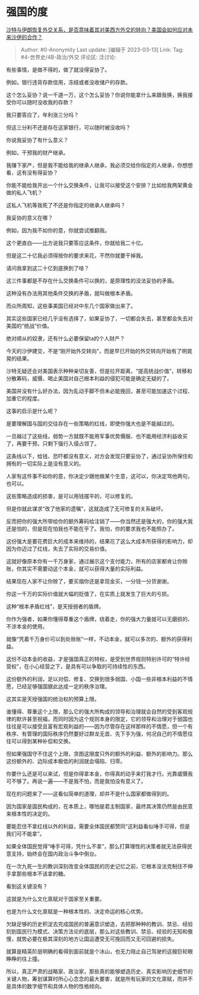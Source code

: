 # 强国的度
[沙特与伊朗恢复外交关系，是否意味着其对美西方外交的转向？美国会如何应对未来沙伊的合作？](https://www.zhihu.com/question/588818264/answer/2933505402)

> Author: #0-Anonymity
> Last update: [编辑于 2023-03-13]
> Link:
> Tag:  #4-世界史/4B-政治/外交
> 评论区:
> 泛讨论:

有些事情，是做不得的，做了就没得妥协了。

例如，银行违背存款信用，冻结或者没收储户的存款。

这个怎么妥协？说一千道一万，这个怎么妥协？你说你能拿什么来跟我换，换我接受你可以随时没收我的存款？

我只要答应了，年利涨三分吗？

但这三分利不还是存在这家银行，可以随时被没收吗？

你说我妥协了有什么意义？

例如，干预我的财产继承。

我赚下家产，但是我不能给我的继承人继承，我必须交给你指定的人继承，你想想看，这有没有得妥协？

你能不能给我开出一个什么交换条件，让我可以接受这个安排？比如给我两架黄金做的私人飞机？

这私人飞机等我死了不还是你指定的继承人继承吗？

我妥协的意义在哪？

例如，因为我不如你的意，你就尝试推翻我。

这个更直白——比方说我只要答应这条件，你就给我二十亿。

但是这二十亿我必须得按你的要求来花，不然你就要干掉我。

请问我拿到这二十亿到底换到了啥？

这三件事都是不存在什么交换条件可以换的，是原理性的没法妥协的矛盾。

这种没有办法用其他条件交换的矛盾，就叫做根本矛盾。

而众所周知，这些事美国已经对中东几个国家做出来了。

其实这些国家已经几乎没有选择了，如果妥协了，一切都会失去，甚至都会失去对美国的“统战”价值。

绝对顺从的奴隶，还有什么必要保留ta的个人财产？

今天的沙伊建交，不是“刚开始外交转向”，而是早已开始的外交转向开始有了明晃晃的结果。

沙特无疑还会对美国表示种种亲切友善，但是拉开距离，“提高统战价值”，转移和分散筹码，威慑、喝止美国对自己根本利益的侵犯可能是确定无疑的了。

美国并没有什么好办法，因为乱动手脚不但未必能挽回，甚至可能加速这个过程、加重它的程度。

这事的启示是什么呢？

是要理解国与国的交往存在一些策略的红线，即使你强大也是不能越过的。

一旦越过了这些线，弱势一方就既不能用军事优势慑服、也不能用经济利益收买了，再要干预，只剩下强行入侵占领了。

这条线以下，给钱、恐吓都没有意义，对方会发现只要妥协了，通过妥协所保住和拥有的一切实际上是没有意义的。

人家有这件事不如你的意，你决定少跟他做某个生意，这可以，你决定骂他两句，也可以。

这些策略造成的损害，是可以用钱摆平的，可以修复的。

但是你就此谋求“改了他家的遗嘱”，这就造成了无可修复的关系破坏。

反而把你的强大所带给你的额外筹码给注销了——你当然还是强大的，你的强大我还是怕的，但是现在怕我也不能在乎了。我怕，你的要求我也不能照办了。

这份强大是要花费巨大的成本来维持的，结果花了这么大成本所获得的影响力，却因为你迈过了红线，失去了实际的交易价值。

这就好像原本你有一千万身家，通过展示这个支付能力，所有的店家都肯让你赊账，你其实不需要动这个本金，就可以获得大量的实际利益。

结果现在人家不让你赊了，要买烟你还是拿现金买，一分钱一分货谢谢。

你这一千万的实际价值就大幅的贬值了，在实质上就发生了巨大的亏损。

这种“根本矛盾红线”，是天授弱者的盾牌。

你作为强者，如果你懂得尊重这个盾牌，绕着走，你的强大力量就可以无磨损的、不涉本金的使用。

就像“凭着千万身价可以到处赊账”一样，不动本金，就可以多次的、额外的获得利益。

这份不动本金的收益，才是强国真正的特权，是受到世界规则特别许可的“特许经营权”，在小心经营之下，是具有可以争取的可持续性的东西。

这份额外的利润，足以对偿、修复、交换到很多弱国、小国一些非根本利益的不情愿，已经足够强国据此达成一定的秩序治理。

这其实是天授强国的统治权的预算上限。

谁懂得、尊重这个上限，那么它的强大所构成的领导和治理就会自然的受到客观规律的默许甚至祝福，而同时因为这个规则本身的限定，它的领导和治理对于弱国也往往是可以接受且富有宏观利益的——因为尽管存在这样那样的不情愿，但一个有秩序、有管理的国际秩序仍然要好过群龙无首、先下手为强，何况自己的不情愿往往可以得到某种补偿和交换。

但如果强国守不住这个上限，贪图这限度只外的额外的利益、额外的影响力。那么这份额外的、边际成本极低的利润就会塌陷、归零。

你要什么还是可以来试，但是你得拿本金，你得真的动手来打我才行。光靠威慑我可不够了。再说一遍——不是我不怕，而是我怕没有意义了。

现在的问题来了——这看似简单的道理，却并不是什么国家都做得到的。

因为国家是国民构成的，在本质上，哪怕是君主制国家，最终其决策仍然是由民意来根本性的决定的。

要能忍住不拿红线以外的利益，需要全体国民都赞同“这利益看似唾手可得，但是我们可不能拿”。

如果全体国民觉得“唾手可得，凭什么不拿”，那么打算理性的决策者就无法获得民意支持，始终会在国内政治斗争中倒台。

在一次九死一生的教训深刻改变全体国民的历史记忆之前，它根本没法克制住不伸手拿那些根本不该拿的糖。

看到这关键没有？

这就是为什么文化禀赋对于国家至关重要。

也是为什么文化禀赋是一种根本性的、决定命运的核心优势。

欠缺足够的历史积淀去完成国民的普遍意识塑造，去把那种种的教训、禁忌、经验刻到国民行为模式、决策方法论的底层，那么对这些教训、禁忌、经验的无知和傲慢，就势必要在极其深刻的地方让国运遭受无可挽回而又无可回避的损失。

就算是精英阶层明确的看得到面前就是个冰山，也无力阻止自己驾驶的这艘巨轮眼睁睁的往上撞。

所以，真正严肃的战略家、政治家，那些真的能够塑造历史、真实影响历史细节的关键人物，筹划谋算时所心心念念的最大要害，就是所有玩家的文化禀赋，而并不是具体的数字细节和具体人物的性格倾向。
